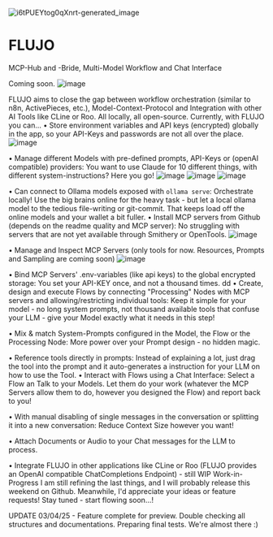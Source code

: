 ![i6tPUEYtog0qXnrt-generated_image](https://github.com/user-attachments/assets/881ad34c-73fa-4b71-ba47-123b5da8e05e)

# FLUJO
MCP-Hub and -Bride, Multi-Model Workflow and Chat Interface 

Coming soon.
 ![image](https://github.com/user-attachments/assets/c745da69-1106-43d8-8fbd-49fe6eb64d9f)

FLUJO aims to close the gap between workflow orchestration (similar to n8n, ActivePieces, etc.), Model-Context-Protocol and Integration with other AI Tools like CLine or Roo. All locally, all open-source.
Currently, with FLUJO you can...
•	Store environment variables and API keys (encrypted) globally in the app, so your API-Keys and passwords are not all over the place.
![image](https://github.com/user-attachments/assets/20da1059-73e7-48cf-b6f2-27b11b5f7507)


•	Manage different Models with pre-defined prompts, API-Keys or (openAI compatible) providers: You want to use Claude for 10 different things, with different system-instructions? Here you go!
   ![image](https://github.com/user-attachments/assets/cf67d330-8025-474d-8ad4-6fc4cbef0c9f)
![image](https://github.com/user-attachments/assets/a38eb2e3-7fa2-4250-a5fd-75d844d0f751)
![image](https://github.com/user-attachments/assets/d448881c-d173-4ffa-a733-3c43082249d4)

•	Can connect to Ollama models exposed with `ollama serve`: Orchestrate locally! Use the big brains online for the heavy task - but let a local ollama model to the tedious file-writing or git-commit. That keeps load off the online models and your wallet a bit fuller.
•	Install MCP servers from Github (depends on the readme quality and MCP server): No struggling with servers that are not yet available through Smithery or OpenTools.
 ![image](https://github.com/user-attachments/assets/c11fbf1b-8970-43e9-a040-fd0452293c12)

•	Manage and Inspect MCP Servers (only tools for now. Resources, Prompts and Sampling are coming soon)
 ![image](https://github.com/user-attachments/assets/2eaae63f-0a31-4ce7-80e8-bcc8ec8dd74f)

•	Bind MCP Servers' .env-variables (like api keys) to the global encrypted storage: You set your API-KEY once, and not a thousand times.
 dd
•	Create, design and execute Flows by connecting "Processing" Nodes with MCP servers and allowing/restricting individual tools: Keep it simple for your model - no long system prompts, not thousand available tools that confuse your LLM - give your Model exactly what it needs in this step!
  
•	Mix & match System-Prompts configured in the Model, the Flow or the Processing Node: More power over your Prompt design - no hidden magic.
 
•	Reference tools directly in prompts: Instead of explaining a lot, just drag the tool into the prompt and it auto-generates a instruction for your LLM on how to use the Tool.
•	Interact with Flows using a Chat Interface: Select a Flow an Talk to your Models. Let them do your work (whatever the MCP Servers allow them to do, however you designed the Flow) and report back to you!
 
•	With manual disabling of single messages in the conversation or splitting it into a new conversation: Reduce Context Size however you want!
 
•	Attach Documents or Audio to your Chat messages for the LLM to process.
 
•	Integrate FLUJO in other applications like CLine or Roo (FLUJO provides an OpenAI compatible ChatCompletions Endpoint) - still WIP
  Work-in-Progress
I am still refining the last things, and I will probably release this weekend on Github. Meanwhile, I'd appreciate your ideas or feature requests!
Stay tuned - start flowing soon...!



UPDATE 03/04/25 - Feature complete for preview. Double checking all structures and documentations. Preparing final tests. We're almost there :)
